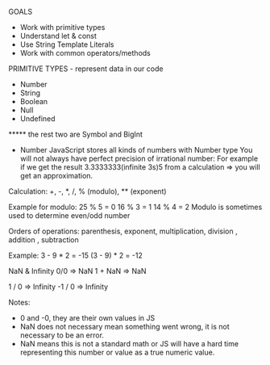 GOALS
- Work with primitive types
- Understand let & const
- Use String Template Literals
- Work with common operators/methods

PRIMITIVE TYPES - represent data in our code
- Number
- String
- Boolean
- Null
- Undefined

***** the rest two are Symbol and BigInt

- Number
JavaScript stores all kinds of numbers with Number type
You will not always have perfect precision of irrational number: For example if we get the result 3.3333333(infinite 3s)5 from a calculation => you will get an approximation.

Calculation: +, -, *, /, % (modulo), ** (exponent)

Example for modulo:
25 % 5 = 0
16 % 3 = 1
14 % 4 = 2
Modulo is sometimes used to determine even/odd number

Orders of operations: parenthesis, exponent, multiplication, division , addition , subtraction

Example:
3 - 9 * 2 = -15
(3 - 9) * 2 = -12


NaN & Infinity
0/0 => NaN
1 + NaN => NaN

1 / 0 => Infinity
-1 / 0 => Infinity

Notes:
- 0 and -0, they are their own values in JS
- NaN does not necessary mean something went wrong, it is not necessary to be an error.
- NaN means this is not a standard math or JS will have a hard time representing this number or value as a true numeric value.